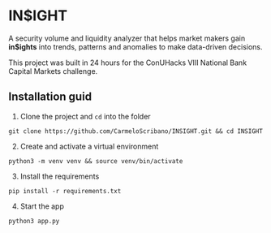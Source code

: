 # IN$IGHT
A security volume and liquidity analyzer that helps market makers gain **in$ights** into trends, patterns and anomalies to make data-driven decisions.

This project was built in 24 hours for the ConUHacks VIII National Bank Capital Markets challenge.

## Installation guid

1. Clone the project and `cd` into the folder

`git clone https://github.com/CarmeloScribano/INSIGHT.git && cd INSIGHT`

2. Create and activate a virtual environment

`python3 -m venv venv && source venv/bin/activate`


3. Install the requirements

`pip install -r requirements.txt`


4. Start the app

`python3 app.py`

